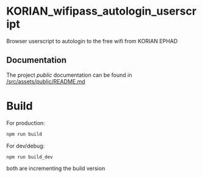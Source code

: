 # KORIAN_wifipass_autologin_userscript

Browser userscript to autologin to the free wifi from KORIAN EPHAD

## Documentation
The project *public* documentation can be found in [/src/assets/public/README.md](/src/assets/public/README.md)

# Build

For production:
```bash
npm run build
```


For dev/debug:
```bash
npm run build_dev
```

both are incrementing the build version
